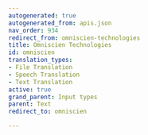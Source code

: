 ```yaml
---
autogenerated: true
autogenerated_from: apis.json
nav_order: 934
redirect_from: omniscien-technologies
title: Omniscien Technologies
id: omniscien
translation_types:
- File Translation
- Speech Translation
- Text Translation
active: true
grand_parent: Input types
parent: Text
redirect_to: omniscien

---
```


